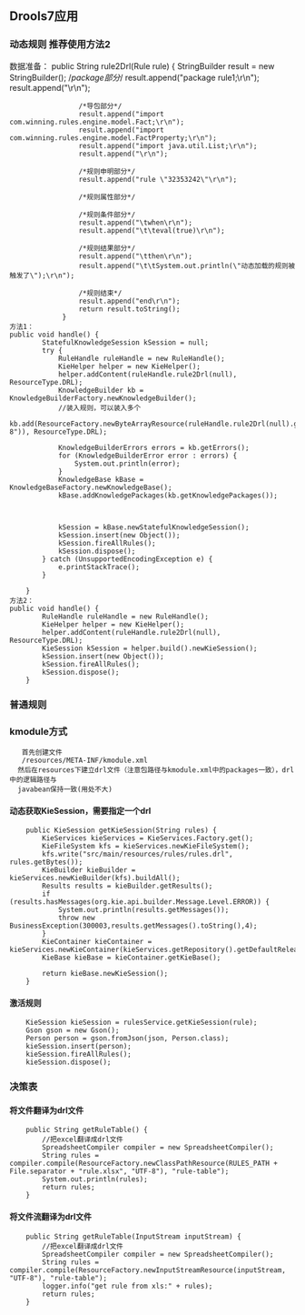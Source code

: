 ## Drools7应用



### 动态规则 推荐使用方法2

  数据准备：
    public String rule2Drl(Rule rule) {
                     StringBuilder result = new StringBuilder();
                     /*package部分*/
                     result.append("package rule1;\r\n");
                     result.append("\r\n");
            
                     /*导包部分*/
                     result.append("import com.winning.rules.engine.model.Fact;\r\n");
                     result.append("import com.winning.rules.engine.model.FactProperty;\r\n");
                     result.append("import java.util.List;\r\n");
                     result.append("\r\n");
              
                     /*规则申明部分*/
                     result.append("rule \"32353242\"\r\n");
              
                     /*规则属性部分*/
              
                     /*规则条件部分*/
                     result.append("\twhen\r\n");
                     result.append("\t\teval(true)\r\n");
              
                     /*规则结果部分*/
                     result.append("\tthen\r\n");
                     result.append("\t\tSystem.out.println(\"动态加载的规则被触发了\");\r\n");
              
                     /*规则结束*/
                     result.append("end\r\n");
                     return result.toString();
                 }
    方法1：
    public void handle() {
            StatefulKnowledgeSession kSession = null;
            try {
                RuleHandle ruleHandle = new RuleHandle();
                KieHelper helper = new KieHelper();
                helper.addContent(ruleHandle.rule2Drl(null), ResourceType.DRL);
                KnowledgeBuilder kb = KnowledgeBuilderFactory.newKnowledgeBuilder();
                //装入规则，可以装入多个
                kb.add(ResourceFactory.newByteArrayResource(ruleHandle.rule2Drl(null).getBytes("utf-8")), ResourceType.DRL);
     
                KnowledgeBuilderErrors errors = kb.getErrors();
                for (KnowledgeBuilderError error : errors) {
                    System.out.println(error);
                }
                KnowledgeBase kBase = KnowledgeBaseFactory.newKnowledgeBase();
                kBase.addKnowledgePackages(kb.getKnowledgePackages());
     
     
     
                kSession = kBase.newStatefulKnowledgeSession();
                kSession.insert(new Object());
                kSession.fireAllRules();
                kSession.dispose();
            } catch (UnsupportedEncodingException e) {
                e.printStackTrace();
            }
     
        }
    方法2：
    public void handle() {
            RuleHandle ruleHandle = new RuleHandle();
            KieHelper helper = new KieHelper();
            helper.addContent(ruleHandle.rule2Drl(null), ResourceType.DRL);
            KieSession kSession = helper.build().newKieSession();
            kSession.insert(new Object());
            kSession.fireAllRules();
            kSession.dispose();
        }

### 普通规则

### kmodule方式
       首先创建文件
       /resources/META-INF/kmodule.xml
      然后在resources下建立drl文件（注意包路径与kmodule.xml中的packages一致），drl中的逻辑路径与
      javabean保持一致(用处不大)

#### 动态获取KieSession，需要指定一个drl
```
    public KieSession getKieSession(String rules) {
        KieServices kieServices = KieServices.Factory.get();
        KieFileSystem kfs = kieServices.newKieFileSystem();
        kfs.write("src/main/resources/rules/rules.drl", rules.getBytes());
        KieBuilder kieBuilder = kieServices.newKieBuilder(kfs).buildAll();
        Results results = kieBuilder.getResults();
        if (results.hasMessages(org.kie.api.builder.Message.Level.ERROR)) {
            System.out.println(results.getMessages());
            throw new BusinessException(300003,results.getMessages().toString(),4);
        }
        KieContainer kieContainer = kieServices.newKieContainer(kieServices.getRepository().getDefaultReleaseId());
        KieBase kieBase = kieContainer.getKieBase();

        return kieBase.newKieSession();
    }
```
#### 激活规则
```
    KieSession kieSession = rulesService.getKieSession(rule);
    Gson gson = new Gson();
    Person person = gson.fromJson(json, Person.class);
    kieSession.insert(person);
    kieSession.fireAllRules();
    kieSession.dispose();
```

### 决策表

#### 将文件翻译为drl文件
```
    public String getRuleTable() {
        //把excel翻译成drl文件
        SpreadsheetCompiler compiler = new SpreadsheetCompiler();
        String rules = compiler.compile(ResourceFactory.newClassPathResource(RULES_PATH + File.separator + "rule.xlsx", "UTF-8"), "rule-table");
        System.out.println(rules);
        return rules;
    }
```
#### 将文件流翻译为drl文件
```
    public String getRuleTable(InputStream inputStream) {
        //把excel翻译成drl文件
        SpreadsheetCompiler compiler = new SpreadsheetCompiler();
        String rules = compiler.compile(ResourceFactory.newInputStreamResource(inputStream, "UTF-8"), "rule-table");
        logger.info("get rule from xls:" + rules);
        return rules;
    }
```